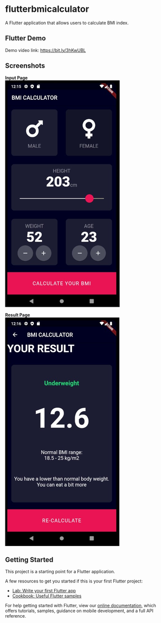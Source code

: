 # flutterbmicalculator

A Flutter application that allows users to calculate BMI index. 

## Flutter Demo
Demo video link: https://bit.ly/3hKwUBL


## Screenshots
**Input Page**<br />
![](/lib/images/Screenshot_1.jpg)

**Result Page**<br />
![](/lib/images/Screenshot_2.jpg)


## Getting Started

This project is a starting point for a Flutter application.

A few resources to get you started if this is your first Flutter project:

- [Lab: Write your first Flutter app](https://flutter.dev/docs/get-started/codelab)
- [Cookbook: Useful Flutter samples](https://flutter.dev/docs/cookbook)

For help getting started with Flutter, view our
[online documentation](https://flutter.dev/docs), which offers tutorials,
samples, guidance on mobile development, and a full API reference.

